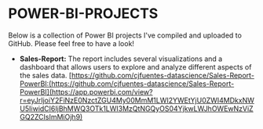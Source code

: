 # POWER-BI-PROJECTS

Below is a collection of Power BI projects I've compiled and uploaded to GitHub. Please feel free to have a look!

* **Sales-Report:** The report includes several visualizations and a dashboard that allows users to explore and analyze different aspects of the sales data. [https://github.com/cjfuentes-datascience/Sales-Report-PowerBI:(https://github.com/cjfuentes-datascience/Sales-Report-PowerBI](https://app.powerbi.com/view?r=eyJrIjoiY2FiNzE0NzctZGU4My00MmM1LWI2YWEtYjU0ZWI4MDkxNWU5IiwidCI6IjBhMWQ3OTk1LWI3MzQtNGQyOS04YjkwLWJhOWEwNzViZGQ2ZCIsImMiOjh9)
